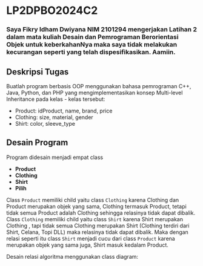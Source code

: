 # LP2DPBO2024C2

### Saya Fikry Idham Dwiyana NIM 2101294 mengerjakan Latihan 2 dalam mata kuliah Desain dan Pemrograman Berorientasi Objek untuk keberkahanNya maka saya tidak melakukan kecurangan seperti yang telah dispesifikasikan. Aamiin.

## Deskripsi Tugas
Buatlah program berbasis OOP menggunakan bahasa pemrograman C++, Java, Python, dan PHP yang mengimplementasikan konsep Multi-level Inheritance  pada kelas - kelas tersebut:
* Product: idProduct, name, brand, price
* Clothing: size, material, gender
* Shirt: color, sleeve_type
## Desain Program
Program didesain menjadi empat class
* **Product**
* **Clothing**
* **Shirt**
* **Pilih**

Class `Product` memiliki child yaitu class `Clothing` karena Clothing  dan Product merupakan objek yang sama, Clothing termasuk Product, tetapi tidak semua Product adalah Clothing  sehingga relasinya tidak dapat dibalik. Class `Clothing` memiliki child yaitu class `Shirt` karena Shirt merupakan Clothing , tapi tidak semua Clothing  merupakan Shirt (Clothing  terdiri dari Shirt, Celana, Topi DLL) maka relasinya tidak dapat dibalik. Maka dengan relasi seperti itu class `Shirt` menjadi cucu dari class `Product` karena merupakan objek yang sama juga, Shirt masuk kedalam Product.

Desain relasi algoritma menggunakan class diagram:
